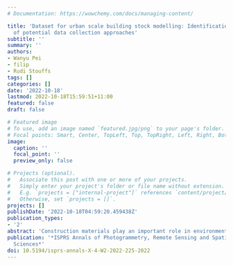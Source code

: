 ```yaml
---
# Documentation: https://wowchemy.com/docs/managing-content/

title: 'Dataset for urban scale building stock modelling: Identification and review
  of potential data collection approaches'
subtitle: ''
summary: ''
authors:
- Wanyu Pei
- filip
- Rudi Stouffs
tags: []
categories: []
date: '2022-10-18'
lastmod: 2022-10-18T15:59:51+11:00
featured: false
draft: false

# Featured image
# To use, add an image named `featured.jpg/png` to your page's folder.
# Focal points: Smart, Center, TopLeft, Top, TopRight, Left, Right, BottomLeft, Bottom, BottomRight.
image:
  caption: ''
  focal_point: ''
  preview_only: false

# Projects (optional).
#   Associate this post with one or more of your projects.
#   Simply enter your project's folder or file name without extension.
#   E.g. `projects = ["internal-project"]` references `content/project/deep-learning/index.md`.
#   Otherwise, set `projects = []`.
projects: []
publishDate: '2022-10-18T04:59:20.459438Z'
publication_types:
- '2'
abstract: 'Construction materials play an important role in environmental impacts and make cities big resource consumers. To assess the sustainability of cities, the combined use of Life Cycle Assessment (LCA) and Material Flow Analysis (MFA) is considered effective to analyze construction material stock and flows. However, exhaustive data is required for such analyses, making LCA and MFA difficult to apply at the urban scale. Building information, the essential ingredient, is rarely available openly. Common approaches to gather the required data include both obtaining it directly from available datasets, e.g. open data from official sources, and indirectly generating data based on available data, e.g. using machine learning to fill the missing gaps. This research develops a data collection guideline for buildings’ geometrical features, components and materials at the urban scale in the context of LCA and MFA. First, it identifies the basic steps of urban-scale building stock modelling and the list of data requirements. Second, the factors influencing the data collection are pointed out. In line with these guidelines, this research picks Singapore as a study area, reviewing the relevant authoritative open data sources and methodologies to estimate missing data. Finally, the suggestion on implementation of data collection are provided. When the data collection for urban scale stock modelling is limited by uncertain reality conditions, identifying and combining open datasets and data generation methods for data preparation is a necessity.'
publication: '*ISPRS Annals of Photogrammetry, Remote Sensing and Spatial Information
  Sciences*'
doi: 10.5194/isprs-annals-X-4-W2-2022-225-2022
---
```

